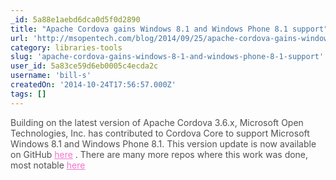 ```yaml
---
_id: 5a88e1aebd6dca0d5f0d2890
title: "Apache Cordova gains Windows 8.1 and Windows Phone 8.1 support"
url: 'http://msopentech.com/blog/2014/09/25/apache-cordova-gains-windows-8-1-and-windows-phone-8-1-support-2-2/'
category: libraries-tools
slug: 'apache-cordova-gains-windows-8-1-and-windows-phone-8-1-support'
user_id: 5a83ce59d6eb0005c4ecda2c
username: 'bill-s'
createdOn: '2014-10-24T17:56:57.000Z'
tags: []
---
```


<span style="color: #505050;">Building on the latest version of Apache Cordova 3.6.x, Microsoft Open Technologies, Inc. has contributed to Cordova Core to support Microsoft Windows 8.1 and Windows Phone 8.1. This version update is now available on GitHub </span><a style="color: #f472d0;" href="http://github.com/apache/cordova-cli">here</a><span style="color: #505050;"> . There are many more repos where this work was done, most notable </span><a style="color: #f472d0;" href="http://github.com/apache/cordova-windows">here</a><span style="color: #505050;"> </span>
